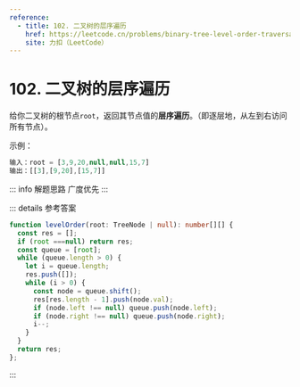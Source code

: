 ```yaml
---
reference:
  - title: 102. 二叉树的层序遍历
    href: https://leetcode.cn/problems/binary-tree-level-order-traversal
    site: 力扣（LeetCode）
---
```


# 102. 二叉树的层序遍历

给你二叉树的根节点`root`，返回其节点值的**层序遍历**。（即逐层地，从左到右访问所有节点）。

示例：

```js
输入：root = [3,9,20,null,null,15,7]
输出：[[3],[9,20],[15,7]]
```

::: info 解题思路
广度优先
:::

::: details 参考答案
```ts
function levelOrder(root: TreeNode | null): number[][] {
  const res = [];
  if (root ===null) return res;
  const queue = [root];
  while (queue.length > 0) {
    let i = queue.length;
    res.push([]);
    while (i > 0) {
      const node = queue.shift();
      res[res.length - 1].push(node.val);
      if (node.left !== null) queue.push(node.left);
      if (node.right !== null) queue.push(node.right);
      i--;
    }
  }
  return res;
};
```
:::
